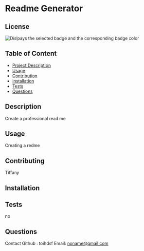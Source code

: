 # Readme Generator
 ## License
![Dislpays the selected badge and the corresponding badge color](https://img.shields.io/badge/License--blue)
          
## Table of Content 
- [Project Description](#Description)
- [Usage](#Usage)
- [Contribution](#Contribution)
- [Installation](#Installation)
- [Tests](#Tests)
- [Questions](#Questions)
## Description
Create a professional read me
## Usage
Creating a redme
## Contributing
Tiffany
## Installation

## Tests 
no
## Questions
Contact
Github : toihdsf 
Email: noname@gmail.com  
